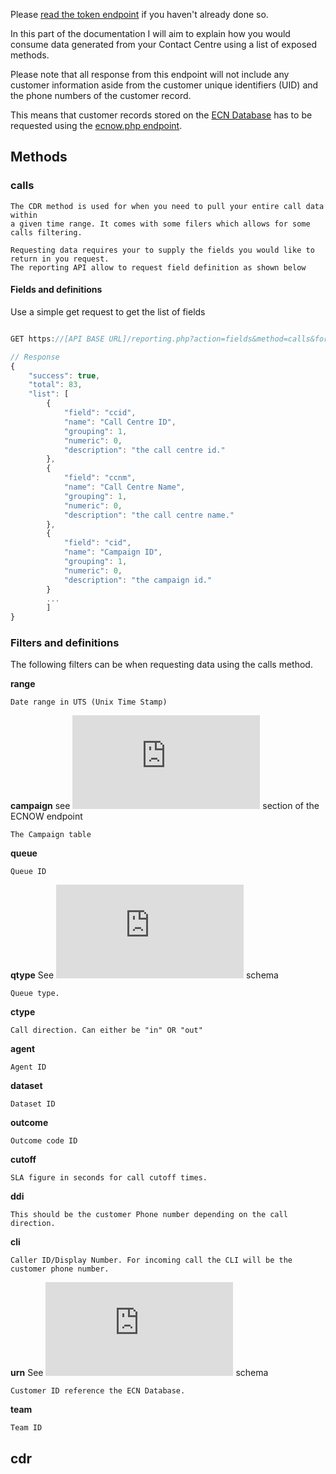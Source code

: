 Please [read the token endpoint](https://github.com/8x8-dxi/ContactNowAPI/blob/master/TOKEN.md) if you haven't already done so.

In this part of the documentation I will aim to explain how you would consume data
generated from your Contact Centre using a list of exposed methods. 

Please note that all response from this endpoint will not include any customer information 
aside from the customer unique identifiers (UID) and the phone numbers of the customer record. 

This means that customer records stored on the [ECN Database](https://github.com/8x8-dxi/ContactNowAPI#high-level-api-diagram)
has to be requested using the [ecnow.php endpoint](https://github.com/8x8-dxi/ContactNowAPI/blob/master/ECNOW.md).


## Methods

### calls
    
    The CDR method is used for when you need to pull your entire call data within
    a given time range. It comes with some filers which allows for some calls filtering.
    
    Requesting data requires your to supply the fields you would like to return in you request.
    The reporting API allow to request field definition as shown below

#### Fields and definitions

Use a simple get request to get the list of fields

```javascript

GET https://[API BASE URL]/reporting.php?action=fields&method=calls&format=json&token=TOKEN-HERE

// Response
{
    "success": true,
    "total": 83,
    "list": [
        {
            "field": "ccid",
            "name": "Call Centre ID",
            "grouping": 1,
            "numeric": 0,
            "description": "the call centre id."
        },
        {
            "field": "ccnm",
            "name": "Call Centre Name",
            "grouping": 1,
            "numeric": 0,
            "description": "the call centre name."
        },
        {
            "field": "cid",
            "name": "Campaign ID",
            "grouping": 1,
            "numeric": 0,
            "description": "the campaign id."
        }
        ...
        ]
}        

```
 
### Filters and definitions

The following filters can be when requesting data using the calls method.

**range**

    Date range in UTS (Unix Time Stamp)

**campaign** see ![The terminologies](https://github.com/8x8-dxi/ContactNowAPI/blob/master/ECNOW.md#the-terminologies) section of the ECNOW endpoint

    The Campaign table 
**queue**

    Queue ID 
**qtype** See ![Queues](https://github.com/8x8-dxi/ContactNowAPI/blob/master/ECNOW.md#queues) schema

    Queue type.
**ctype**

    Call direction. Can either be "in" OR "out"
**agent**

    Agent ID
**dataset**

    Dataset ID
**outcome**

    Outcome code ID

**cutoff**

    SLA figure in seconds for call cutoff times.
**ddi**

    This should be the customer Phone number depending on the call direction.
**cli**

    Caller ID/Display Number. For incoming call the CLI will be the customer phone number.

**urn** See ![Dataset](https://github.com/8x8-dxi/ContactNowAPI/blob/master/ECNOW.md#dataset) schema

    Customer ID reference the ECN Database. 
**team**

    Team ID



## cdr
